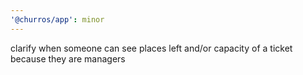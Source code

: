 ```yaml
---
'@churros/app': minor
---
```


clarify when someone can see places left and/or capacity of a ticket because they are managers
